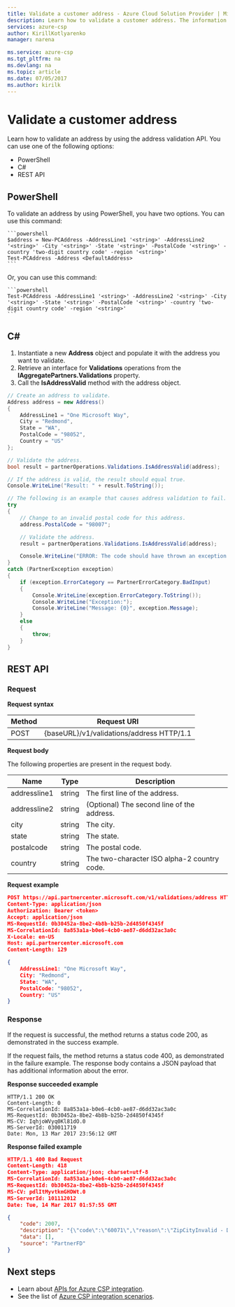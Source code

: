 ```yaml
---
title: Validate a customer address - Azure Cloud Solution Provider | Microsoft Docs
description: Learn how to validate a customer address. The information in this article supports Azure Cloud Solution Provider (Azure CSP) integration.
services: azure-csp
author: KirillKotlyarenko
manager: narena

ms.service: azure-csp
ms.tgt_pltfrm: na
ms.devlang: na
ms.topic: article
ms.date: 07/05/2017
ms.author: kirilk
---
```


# Validate a customer address

Learn how to validate an address by using the address validation API. You can use one of the following options:

- PowerShell
- C#
- REST API

## PowerShell

To validate an address by using PowerShell, you have two options. You can use this command:

    ```powershell
    $address = New-PCAddress -AddressLine1 '<string>' -AddressLine2 '<string>' -City '<string>' -State '<string>' -PostalCode '<string>' -country 'two-digit country code' -region '<string>'
    Test-PCAddress -Address <DefaultAddress> 
    ```

Or, you can use this command:

    ```powershell
    Test-PCAddress -AddressLine1 '<string>' -AddressLine2 '<string>' -City '<string>' -State '<string>' -PostalCode '<string>' -country 'two-digit country code' -region '<string>'
    ```

## C#

1. Instantiate a new **Address** object and populate it with the address you want to validate.
2. Retrieve an interface for **Validations** operations from the **IAggregatePartners.Validations** property.
3. Call the **IsAddressValid** method with the address object. 

```csharp
// Create an address to validate.
Address address = new Address()
{
    AddressLine1 = "One Microsoft Way",
    City = "Redmond",
    State = "WA",
    PostalCode = "98052",    
    Country = "US"
};

// Validate the address.
bool result = partnerOperations.Validations.IsAddressValid(address);

// If the address is valid, the result should equal true.
Console.WriteLine("Result: " + result.ToString());

// The following is an example that causes address validation to fail.
try
{
    // Change to an invalid postal code for this address.
    address.PostalCode = "98007";

    // Validate the address.
    result = partnerOperations.Validations.IsAddressValid(address);

    Console.WriteLine("ERROR: The code should have thrown an exception - BadRequest(400).");
}
catch (PartnerException exception)
{
    if (exception.ErrorCategory == PartnerErrorCategory.BadInput)
    {
        Console.WriteLine(exception.ErrorCategory.ToString());
        Console.WriteLine("Exception:");
        Console.WriteLine("Message: {0}", exception.Message);
    }
    else
    {
        throw;
    }
}
```

## REST API

### Request

**Request syntax**

|Method|Request URI|
|---|---|
|POST|{baseURL}/v1/validations/address HTTP/1.1|

**Request body**

The following properties are present in the request body.

|Name|Type|Description|
|---|---|---|
|addressline1|string|The first line of the address.|
|addressline2|string|(Optional) The second line of the address.|
|city|string|The city.|
|state|string|The state.|
|postalcode|string|The postal code.|
|country|string|The two-character ISO alpha-2 country code.|

**Request example**

```json
POST https://api.partnercenter.microsoft.com/v1/validations/address HTTP/1.1
Content-Type: application/json
Authorization: Bearer <token> 
Accept: application/json
MS-RequestId: 0b30452a-8be2-4b8b-b25b-2d4850f4345f
MS-CorrelationId: 8a853a1a-b0e6-4cb0-ae87-d6dd32ac3a0c
X-Locale: en-US
Host: api.partnercenter.microsoft.com
Content-Length: 129

{
    AddressLine1: "One Microsoft Way",
    City: "Redmond",
    State: "WA",
    PostalCode: "98052",
    Country: "US"
}
```

### Response

If the request is successful, the method returns a status code 200, as demonstrated in the success example.

If the request fails, the method returns a status code 400, as demonstrated in the failure example. The response body contains a JSON payload that has additional information about the error.

**Response succeeded example**

```http
HTTP/1.1 200 OK
Content-Length: 0
MS-CorrelationId: 8a853a1a-b0e6-4cb0-ae87-d6dd32ac3a0c
MS-RequestId: 0b30452a-8be2-4b8b-b25b-2d4850f4345f
MS-CV: IqhjoWVyq0Kl81dO.0
MS-ServerId: 030011719
Date: Mon, 13 Mar 2017 23:56:12 GMT
```

**Response failed example**

```json
HTTP/1.1 400 Bad Request
Content-Length: 418
Content-Type: application/json; charset=utf-8
MS-CorrelationId: 8a853a1a-b0e6-4cb0-ae87-d6dd32ac3a0c
MS-RequestId: 0b30452a-8be2-4b8b-b25b-2d4850f4345f
MS-CV: pdlItMyvtkmGHDWt.0
MS-ServerId: 101112012
Date: Tue, 14 Mar 2017 01:57:55 GMT

{
    "code": 2007,
    "description": "{\"code\":\"60071\",\"reason\":\"ZipCityInvalid - Details: Field - 'City' is corrected from OldValue: 'Redmond' to NewValue: 'BELLEVUE'.\",\"corrected_address\":{\"country\":\"US\",\"region\":\"WA\",\"city\":\"BELLEVUE\",\"address_line1\":\"One Microsoft Way\",\"postal_code\":\"98007\"},\"object_type\":\"AddressValidation\",\"resource_status\":\"Active\"}",
    "data": [],
    "source": "PartnerFD"
}
```

## Next steps

- Learn about [APIs for Azure CSP integration](../available-apis-overview.md).
- See the list of [Azure CSP integration scenarios](../integration-scenarios-list.md).
